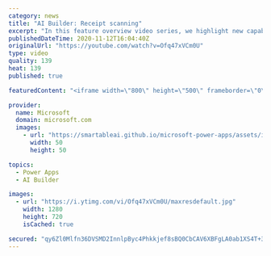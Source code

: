 ```yaml
---
category: news
title: "AI Builder: Receipt scanning"
excerpt: "In this feature overview video series, we highlight new capabilities included in the latest update to AI Builder.  Receipt scanning is a new AI Builder feature that processes receipts to identify and extract information. The AI model identifies receipt data, merchant information, total price, and taxes"
publishedDateTime: 2020-11-12T16:04:40Z
originalUrl: "https://youtube.com/watch?v=Ofq47xVCm0U"
type: video
quality: 139
heat: 139
published: true

featuredContent: "<iframe width=\"800\" height=\"500\" frameborder=\"0\" src=\"https://www.youtube.com/embed/Ofq47xVCm0U\" allow=\"accelerometer; autoplay; encrypted-media; gyroscope; picture-in-picture\" allowfullscreen></iframe>"

provider:
  name: Microsoft
  domain: microsoft.com
  images:
    - url: "https://smartableai.github.io/microsoft-power-apps/assets/images/organizations/microsoft.com-50x50.jpg"
      width: 50
      height: 50

topics:
  - Power Apps
  - AI Builder

images:
  - url: "https://i.ytimg.com/vi/Ofq47xVCm0U/maxresdefault.jpg"
    width: 1280
    height: 720
    isCached: true

secured: "qy6Zl0Mlfn36DVSMD2InnlpByc4Phkkjef8sBQ0CbCAV6XBFgLA0ab1XS4T+3kgwLjtgAy8PN63svW5fQN8miopxwXNLsqFif/TzCi7+AZlknPX+GEejTcpgTZUHPSb34m6Qwdo17BzHHD6DtUz/bIkT2ErSaofZs0wPq2odzF/V0pbFyMJ+7irekcOc0bXj2vVBNgAt8bdtsRc/vWJFV/DTFa+Fr5xVNEA6jtuv8FXJNJmGtKDhj73NEoWZAXioaNWA8xrDD9fI2QlSO4UZfHFyrCsAk6sPt4rK52hEKQ3rdkhVCDmYrOTjErV+oejlfqt6kMlo7KUYyzV/HmZ8e7rASQkEAGXDG+sisDGFpeb/v3K0dg7Fqpy6SIeNJ8ozllPTgzcMqZg1tO/yv9uoylXaEvnld3zRN/8KlUyGZvC5nMrqvZqg/OVBEs9KMVKy;hwiuaA36Vo1Qxz93DLnEVQ=="
---
```



